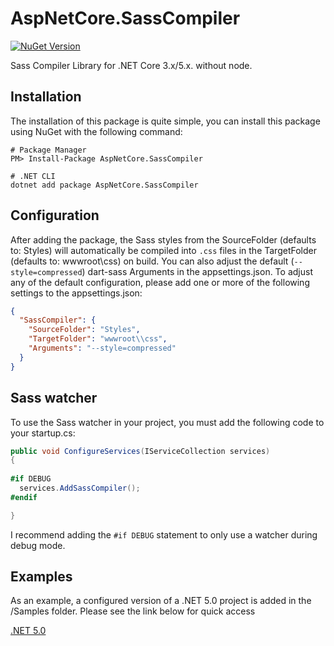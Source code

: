 # AspNetCore.SassCompiler
[![NuGet Version](https://img.shields.io/nuget/v/AspNetCore.SassCompiler.svg?style=flat)](https://www.nuget.org/packages/AspNetCore.SassCompiler/)

Sass Compiler Library for .NET Core 3.x/5.x. without node.

## Installation
The installation of this package is quite simple, you can install this package using NuGet with the following command:

```shell
# Package Manager
PM> Install-Package AspNetCore.SassCompiler

# .NET CLI
dotnet add package AspNetCore.SassCompiler
```

## Configuration
After adding the package, the Sass styles from the SourceFolder (defaults to: Styles) will automatically be compiled into `.css` files in the TargetFolder (defaults to: wwwroot\css) on build. 
You can also adjust the default (`--style=compressed`) dart-sass Arguments in the appsettings.json.
To adjust any of the default configuration, please add one or more of the following settings to the appsettings.json:
```json
{
  "SassCompiler": {
    "SourceFolder": "Styles",
    "TargetFolder": "wwwroot\\css",
    "Arguments": "--style=compressed"
  }
}
```

## Sass watcher
To use the Sass watcher in your project, you must add the following code to your startup.cs:
```csharp
public void ConfigureServices(IServiceCollection services) 
{
  
#if DEBUG
  services.AddSassCompiler();
#endif

}
```

I recommend adding the `#if DEBUG` statement to only use a watcher during debug mode.

## Examples
As an example, a configured version of a .NET 5.0 project is added in the /Samples folder. Please see the link below for quick access

[.NET 5.0](https://github.com/koenvzeijl/AspNetCore.SassCompiler/tree/master/Samples/AspNetCore.SassCompiler.Sample)